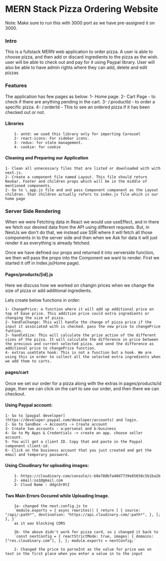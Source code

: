 # MERN Stack Pizza Ordering Website

Note: Make sure to run this with 3000 port as we have pre-assigned it on 3000.

### Intro
This is a fullstack MERN web application to order pizza. A user is able to choose pizza, and then add or discard ingredients to the pizza as the wish. user will be able to check out and pay for it using Paypal library. User will also be able to have admin rights where they can add, delete and edit pizzas

### Features
The application has few pages as below:
1- Home page.
2- Cart Page - to check if there are anything pending in the cart.
3- /:productId - to order a specific pizza.
4- /:orderId - This to see an ordered pizza if it has been checked out or not.

#### Libraries
        1- antd: we used this library only for importing Carousel
        2- react-icons: For sidebar icons.
        3- redux: for state management.
        4- cookie: for cookie

#### Cleaning and Preparing our Application

    1- Clean all unnecessary files that are listed or downloaded with with next.js.
    2- Create a component file named Layout. This file should return Navbar, Footer and children props which will be in the middle of mentioned components.
    2- Go to \_app.js file and and pass Component component as the Layout children. that children actually refers to index.js file which is our home page

### Server Side Rendering

When we were Fetching data in React we would use useEffect, and in there we fetch our desired data from the API using different requests. But, in NextJs we don't do that, we instead use SSR where it will fetch all those components in to the server side and then when we Ask for data it will just render it as everything is already fetched.

Once we have defined our props and returned it into serverside function, we then will pass the props into the Component we want to render. First we started it off in Index.js(Home page).

#### Pages/products/[id].js

Here we discuss how we worked on changin prices when we change the size of pizza or add additional ingredients.

Lets create below functions in order:

    1- ChangePrice: a function where it will add up additional price on top of base price. This addition price could extra ingredients or changing the size of pizza.
    2- handleChange: This will handle the change of pizza price if the input it associated with is checked. pass the new price to changePrice funtion.
    3- handleSize: This will calculate the prize action of the different sizes of the pizza. It will calculate the difference in price between the previous and current selected pizza. and send the difference as additional price to changePrice function.
    4- extras useState hook: This is not a function but a hook. We are using this in order to collect all the selected extra ingredients when we add them to carts.

#### pages/cart

Once we set our order for a pizza along with the extras in pages/products/id page, then we can click on the cart to see our order, and then there we can checkout.

#### Using Paypal account:

    1- Go to [paypal developer](https://developer.paypal.com/developer/accounts) and login.
    2- Go to Sandbox -> Accounts -> Create account
    3- Create two accounts - a:personal and b:business
    4- Go to My Apps & Credentials -> create an app. choose seller account.
    5- You will get a client ID. Copy that and paste in the Paypal component client-id.
    6- Click on the business account that you just created and get the email and temporary password.

#### Using Cloudinary for uploading images:

        1- https://cloudinary.com/console/c-b0e788bfa40d7739e85658c5b1ba2b
        2- email:so1@gmail.com
        3- Cloud Name : ddgn3r0t2

#### Two Main Errors Occured while Uploading Image.

        1a- changed the next.config.js to
        `module.exports = { async rewrites() { return [ { source: "/api/:path*", destination: "https://api.cloudinary.com/:path*", }, ]; }, }`
        as it was blocking CORS

        1b- the above didn't work for pizza card, so i changed it back to
        `const nextConfig = { reactStrictMode: true, images: { domains: ["res.cloudinary.com"], }, }; module.exports = nextConfig;`

        2- Changed the price to parseInt as the value for price was on text in the first place when you enter a value in to the input
